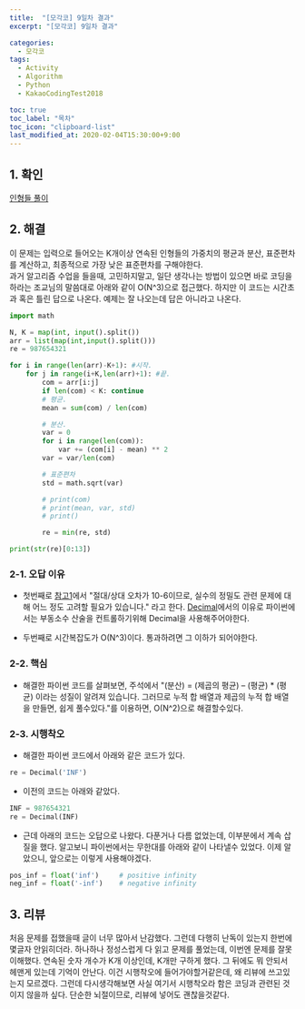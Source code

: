 ```yaml
---
title:  "[모각코] 9일차 결과"
excerpt: "[모각코] 9일차 결과"

categories:
  - 모각코
tags:
  - Activity
  - Algorithm
  - Python
  - KakaoCodingTest2018

toc: true
toc_label: "목차"
toc_icon: "clipboard-list"
last_modified_at: 2020-02-04T15:30:00+9:00
---
```


## 1. 확인

[인형들 풀이](https://steampower33.github.io/백준/백준-15954-인형들/)

## 2. 해결

이 문제는 입력으로 들어오는 K개이상 연속된 인형들의 가중치의 평균과 분산, 표준편차를 계산하고, 최종적으로 가장 낮은 표준편차를 구해야한다.  
과거 알고리즘 수업을 들을때, 고민하지말고, 일단 생각나는 방법이 있으면 바로 코딩을 하라는 조교님의 말씀대로 아래와 같이 O(N^3)으로 접근했다. 
하지만 이 코드는 시간초과 혹은 틀린 답으로 나온다. 예제는 잘 나오는데 답은 아니라고 나온다.  

```python
import math

N, K = map(int, input().split())
arr = list(map(int,input().split()))
re = 987654321

for i in range(len(arr)-K+1): #시작.
    for j in range(i+K,len(arr)+1): #끝.
        com = arr[i:j]
        if len(com) < K: continue
        # 평균.
        mean = sum(com) / len(com)

        # 분산.
        var = 0
        for i in range(len(com)):
            var += (com[i] - mean) ** 2
        var = var/len(com)

        # 표준편차
        std = math.sqrt(var)

        # print(com)
        # print(mean, var, std)
        # print()

        re = min(re, std)

print(str(re)[0:13])
```

### 2-1. 오답 이유

- 첫번째로 [참고1](https://tech.kakao.com/2018/08/09/code-festival-2018-round-1/)에서 "절대/상대 오차가 10-6이므로, 실수의 정밀도 관련 문제에 대해 어느 정도 고려할 필요가 있습니다." 라고 한다.  [Decimal](https://docs.python.org/ko/3/library/decimal.html)에서의 이유로 파이썬에서는 부동소수 산술을 컨트롤하기위해 Decimal을 사용해주어야한다.

- 두번째로 시간복잡도가 O(N^3)이다. 통과하려면 그 이하가 되어야한다.

### 2-2. 핵심

- 해결한 파이썬 코드를 살펴보면, 주석에서 "(분산) = (제곱의 평균) – (평균) * (평균) 이라는 성질이 알려져 있습니다. 그러므로 누적 합 배열과 제곱의 누적 합 배열을 만들면, 쉽게 풀수있다."를 이용하면, O(N^2)으로 해결할수있다.

### 2-3. 시행착오

- 해결한 파이썬 코드에서 아래와 같은 코드가 있다.

```python
re = Decimal('INF')
```

- 이전의 코드는 아래와 같았다.

```python
INF = 987654321
re = Decimal(INF)
```

- 근데 아래의 코드는 오답으로 나왔다. 다푼거나 다름 없었는데, 이부분에서 계속 삽질을 했다. 알고보니 파이썬에서는 무한대를 아래와 같이 나타낼수 있었다. 이제 알았으니, 앞으로는 이렇게 사용해야겠다.

```python
pos_inf = float('inf')     # positive infinity
neg_inf = float('-inf')    # negative infinity
```

## 3. 리뷰
처음 문제를 접했을때 글이 너무 많아서 난감했다. 그런데 다행히 난독이 있는지 한번에 몇글자 안읽히더라. 하나하나 정성스럽게 다 읽고 문제를 풀었는데, 이번엔 문제를 잘못이해했다. 연속된 숫자 개수가 K개 이상인데, K개만 구하게 했다. 그 뒤에도 뭐 안되서 헤맨게 있는데 기억이 안난다. 이건 시행착오에 들어가야할거같은데, 왜 리뷰에 쓰고있는지 모르겠다. 그런데 다시생각해보면 사실 여기서 시행착오라 함은 코딩과 관련된 것이지 않을까 싶다. 단순한 뇌절이므로, 리뷰에 넣어도 괜찮을것같다.
